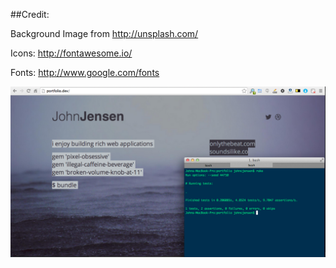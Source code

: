 ##Credit:


Background Image from http://unsplash.com/

Icons: http://fontawesome.io/

Fonts: http://www.google.com/fonts

![ScreenShot](screenshots/latest.png)